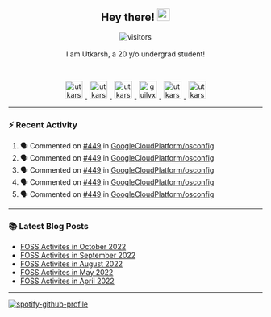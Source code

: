 <h2 align="center">
  <b>Hey there!</b> <img src="https://media.giphy.com/media/hvRJCLFzcasrR4ia7z/giphy.gif" width="25px">
</h2>

<p align="center">
  <img src="https://visitor-badge.glitch.me/badge?page_id=utkarsh2102" alt="visitors">
  <br/>
  <br/>
  I am Utkarsh, a 20 y/o undergrad student!
</p>

<br/>
<p align="center">
<a href="https://nm.debian.org/person/utkarsh/">
  <img alt="utkarsh2102 | Debian" width="35px" src="https://www.flaticon.com/svg/static/icons/svg/226/226772.svg" hspace="5"/>
</a>
<a href="https://twitter.com/utkarsh2102">
  <img alt="utkarsh2102 | Twitter" width="35px" src="https://image.flaticon.com/icons/svg/2111/2111703.svg" hspace="5"/>
</a>
<a href="mailto:utkarsh@debian.org">
  <img alt="utkarsh2102 | Mail" width="35px" src="https://www.flaticon.com/svg/static/icons/svg/893/893315.svg" hspace="5"/>
</a>
<a href="https://open.spotify.com/user/wr6c7rh4fwc5fvibnwrwwzlrn">
  <img alt="guilyx's Spotify" width="35px" src="https://image.flaticon.com/icons/svg/2111/2111627.svg" hspace="5"/>
</a>
<a href="https://www.linkedin.com/in/utkarsh2102"><img alt="utkarsh2102 | LinkedIn" width="35px" src="https://image.flaticon.com/icons/svg/2111/2111465.svg" hspace="5"/>
</a>
<a href="https://www.instagram.com/utkarsh2102">
  <img alt="utkarsh2102 | Instagram" width="35px" src="https://image.flaticon.com/icons/svg/2111/2111421.svg" hspace="5"/>
</a>
</p>

---

### :zap: Recent Activity

<!--START_SECTION:activity-->
1. 🗣 Commented on [#449](https://github.com/GoogleCloudPlatform/osconfig/issues/449) in [GoogleCloudPlatform/osconfig](https://github.com/GoogleCloudPlatform/osconfig)
2. 🗣 Commented on [#449](https://github.com/GoogleCloudPlatform/osconfig/issues/449) in [GoogleCloudPlatform/osconfig](https://github.com/GoogleCloudPlatform/osconfig)
3. 🗣 Commented on [#449](https://github.com/GoogleCloudPlatform/osconfig/issues/449) in [GoogleCloudPlatform/osconfig](https://github.com/GoogleCloudPlatform/osconfig)
4. 🗣 Commented on [#449](https://github.com/GoogleCloudPlatform/osconfig/issues/449) in [GoogleCloudPlatform/osconfig](https://github.com/GoogleCloudPlatform/osconfig)
5. 🗣 Commented on [#449](https://github.com/GoogleCloudPlatform/osconfig/issues/449) in [GoogleCloudPlatform/osconfig](https://github.com/GoogleCloudPlatform/osconfig)
<!--END_SECTION:activity-->

---

### :books: Latest Blog Posts

<!-- BLOG-POST-LIST:START -->
- [FOSS Activites in October 2022](https://utkarsh2102.com/posts/foss-in-oct-22/)
- [FOSS Activites in September 2022](https://utkarsh2102.com/posts/foss-in-sept-22/)
- [FOSS Activites in August 2022](https://utkarsh2102.com/posts/foss-in-aug-22/)
- [FOSS Activites in May 2022](https://utkarsh2102.com/posts/foss-in-may-22/)
- [FOSS Activites in April 2022](https://utkarsh2102.com/posts/foss-in-april-22/)
<!-- BLOG-POST-LIST:END -->

---

[![spotify-github-profile](https://spotify-github-profile.vercel.app/api/view?uid=wr6c7rh4fwc5fvibnwrwwzlrn&cover_image=true)](https://spotify-github-profile.vercel.app/api/view?uid=wr6c7rh4fwc5fvibnwrwwzlrn&redirect=true)
